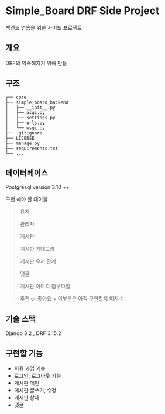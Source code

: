# Simple_Board DRF Side Project
백엔드 연습을 위한 사이드 프로젝트

## 개요
DRF의 익숙해지기 위해 만듦

## 구조
```
┌── core
├── simple_board_backend
│   ├── __init__.py
│   ├── asgi.py
│   ├── settings.py
│   ├── urls.py
│   └── wsgi.py
├── .gitignore
├── LICENSE
├── manage.py
├── requirements.txt
└── ... 
```

## 데이터베이스
Postgresql version 3.10 ++

구현 해야 할 테이블
> 유저
>
> 관리자
> 
> 게시판
> 
> 게시판 카테고리
> 
> 게시판 유저 관계
> 
> 댓글
> 
> 게시판 이미지 첨부파일
> 
> 추천 or 좋아요 < 이부분은 아직 구현할지 미지수

## 기술 스택
Django 3.2 , DRF 3.15.2

## 구현할 기능

* 회원 가입 기능
* 로그인, 로그아웃 기능
* 게시판 메인
* 게시판 글쓰기, 수정
* 게시판 상세
* 댓글